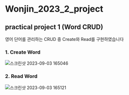 # Wonjin_2023_2_project

## practical project 1 (Word CRUD)
영어 단어를 관리하는 CRUD 중 Create와 Read를 구현하였습니다


### 1. Create Word
![스크린샷 2023-09-03 165046](https://github.com/Wonjin-david/Wonjin_2023_2_project/assets/126576242/e689dab9-7301-4b82-8774-579eeac80f8d)

### 2. Read Word
![스크린샷 2023-09-03 165121](https://github.com/Wonjin-david/Wonjin_2023_2_project/assets/126576242/61a8fdd9-4c22-4c58-9bee-700f51f2f6d1)
